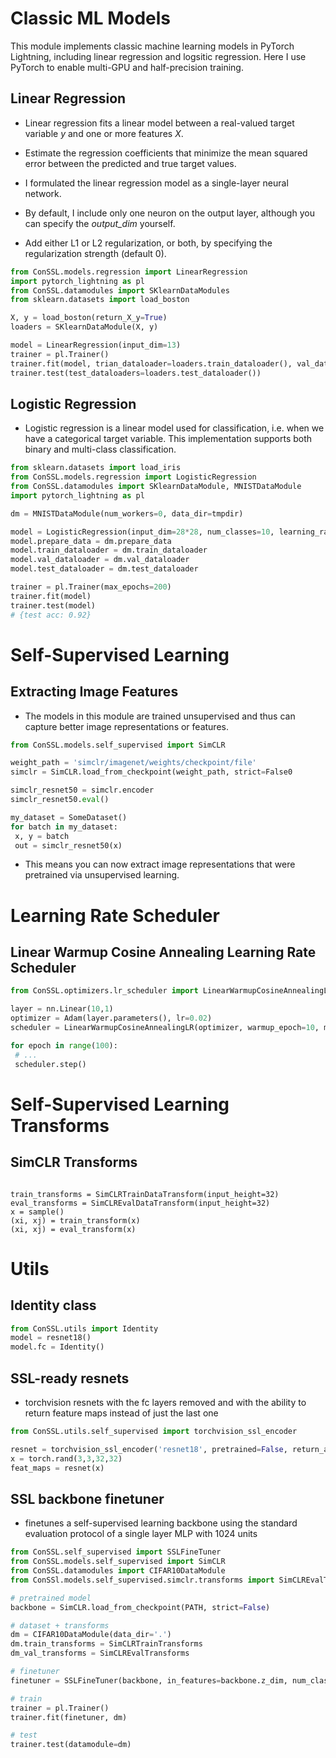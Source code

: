 # Classic ML Models
This module implements classic machine learning models in PyTorch Lightning, including linear regression and logsitic regression.
Here I use PyTorch to enable multi-GPU and half-precision training.

## Linear Regression
* Linear regression fits a linear model between a real-valued target variable *y* and one or more features *X*. 
* Estimate the regression coefficients that minimize the mean squared error between the predicted and true target values.

* I formulated the linear regression model as a single-layer neural network. 
* By default, I include only one neuron on the output layer, although you can specify the *output_dim* yourself.

* Add either L1 or L2 regularization, or both, by specifying the regularization strength (default 0).
```python
from ConSSL.models.regression import LinearRegression
import pytorch_lightning as pl
from ConSSL.datamodules import SKlearnDataModules
from sklearn.datasets import load_boston

X, y = load_boston(return_X_y=True)
loaders = SKlearnDataModule(X, y)

model = LinearRegression(input_dim=13)
trainer = pl.Trainer()
trainer.fit(model, trian_dataloader=loaders.train_dataloader(), val_dataloaders=loaders.val_dataloader())
trainer.test(test_dataloaders=loaders.test_dataloader())
```

## Logistic Regression
* Logistic regression is a linear model used for classification, i.e. when we have a categorical target variable. 
This implementation supports both binary and multi-class classification.

```python
from sklearn.datasets import load_iris
from ConSSL.models.regression import LogisticRegression
from ConSSL.datamodules import SKlearnDataModule, MNISTDataModule
import pytorch_lightning as pl

dm = MNISTDataModule(num_workers=0, data_dir=tmpdir)

model = LogisticRegression(input_dim=28*28, num_classes=10, learning_rate=0.001)
model.prepare_data = dm.prepare_data
model.train_dataloader = dm.train_dataloader
model.val_dataloader = dm.val_dataloader
model.test_dataloader = dm.test_dataloader

trainer = pl.Trainer(max_epochs=200)
trainer.fit(model)
trainer.test(model)
# {test acc: 0.92}
```

# Self-Supervised Learning
## Extracting Image Features 
* The models in this module are trained unsupervised and thus can capture better image representations or features.
```python
from ConSSL.models.self_supervised import SimCLR

weight_path = 'simclr/imagenet/weights/checkpoint/file'
simclr = SimCLR.load_from_checkpoint(weight_path, strict=False0

simclr_resnet50 = simclr.encoder
simclr_resnet50.eval()

my_dataset = SomeDataset()
for batch in my_dataset:
 x, y = batch
 out = simclr_resnet50(x)
```
* This means you can now extract image representations that were pretrained via unsupervised learning.

# Learning Rate Scheduler
## Linear Warmup Cosine Annealing Learning Rate Scheduler
```python
from ConSSL.optimizers.lr_scheduler import LinearWarmupCosineAnnealingLR

layer = nn.Linear(10,1)
optimizer = Adam(layer.parameters(), lr=0.02)
scheduler = LinearWarmupCosineAnnealingLR(optimizer, warmup_epoch=10, max_epochs=100)

for epoch in range(100):
 # ...
 scheduler.step()
 ```
 
 # Self-Supervised Learning Transforms
 ## SimCLR Transforms
 ```from ConSSL.models.self_supervised.simclr.transforms import SimCLRDTrainDataTransforms, SimCLREvalDataTransforms
 
 train_transforms = SimCLRTrainDataTransform(input_height=32)
 eval_transforms = SimCLREvalDataTransform(input_height=32)
 x = sample()
 (xi, xj) = train_transform(x)
 (xi, xj) = eval_transform(x)
```

# Utils
## Identity class 
```python
from ConSSL.utils import Identity
model = resnet18()
model.fc = Identity()
```
## SSL-ready resnets
* torchvision resnets with the fc layers removed and with the ability to return feature maps instead of just the last one 
```python
from ConSSL.utils.self_supervised import torchvision_ssl_encoder

resnet = torchvision_ssl_encoder('resnet18', pretrained=False, return_all_features_maps=True)
x = torch.rand(3,3,32,32)
feat_maps = resnet(x)
```

## SSL backbone finetuner
* finetunes a self-supervised learning backbone using the standard evaluation protocol of a single layer MLP with 1024 units
```python 
from ConSSL.self_supervised import SSLFineTuner
from ConSSL.models.self_supervised import SimCLR
from ConSSL.datamodules import CIFAR10DataModule
from ConSSl.models.self_supervised.simclr.transforms import SimCLREvalTransforms, SimCLRTrainTransforms

# pretrained model
backbone = SimCLR.load_from_checkpoint(PATH, strict=False)

# dataset + transforms
dm = CIFAR10DataModule(data_dir='.')
dm.train_transforms = SimCLRTrainTransforms
dm_val_transforms = SimCLREvalTransforms

# finetuner
finetuner = SSLFineTuner(backbone, in_features=backbone.z_dim, num_classes=backbone.num_classes)

# train
trainer = pl.Trainer()
trainer.fit(finetuner, dm)

# test
trainer.test(datamodule=dm)


